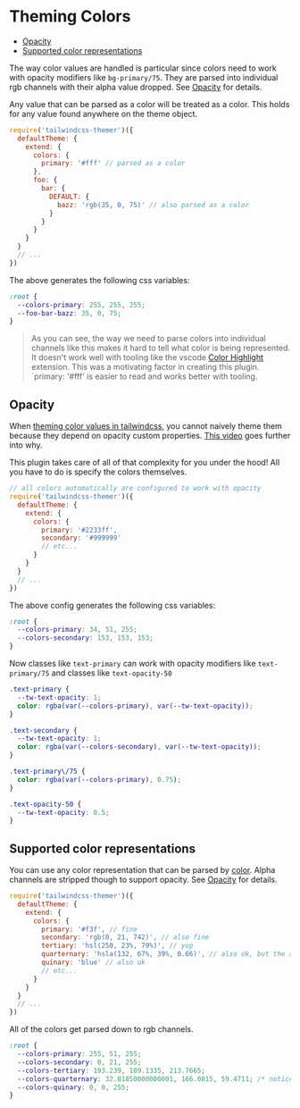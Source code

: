 # Theming Colors <!-- omit in toc -->

- [Opacity](#opacity)
- [Supported color representations](#supported-color-representations)

The way color values are handled is particular since colors need to work with opacity modifiers like `bg-primary/75`. They are parsed into individual rgb channels with their alpha value dropped. See [Opacity](#opacity) for details.

Any value that can be parsed as a color will be treated as a color. This holds for any value found anywhere on the theme object.

```js
require('tailwindcss-themer')({
  defaultTheme: {
    extend: {
      colors: {
        primary: '#fff' // parsed as a color
      },
      foo: {
        bar: {
          DEFAULT: {
            bazz: 'rgb(35, 0, 75)' // also parsed as a color
          }
        }
      }
    }
  }
  // ...
})
```

The above generates the following css variables:

```css
:root {
  --colors-primary: 255, 255, 255;
  --foo-bar-bazz: 35, 0, 75;
}
```

> As you can see, the way we need to parse colors into individual channels like this makes it hard to tell what color is being represented. It doesn't work well with tooling like the vscode [Color Highlight](https://marketplace.visualstudio.com/items?itemName=naumovs.color-highlight) extension. This was a motivating factor in creating this plugin. `primary: '#fff' is easier to read and works better with tooling.

## Opacity

When [theming color values in tailwindcss](https://tailwindcss.com/docs/customizing-colors#using-css-variables), you cannot naively theme them because they depend on opacity custom properties. [This video](https://www.youtube.com/watch?v=MAtaT8BZEAo) goes further into why.

This plugin takes care of all of that complexity for you under the hood! All you have to do is specify the colors themselves.

```js
// all colors automatically are configured to work with opacity
require('tailwindcss-themer')({
  defaultTheme: {
    extend: {
      colors: {
        primary: '#2233ff',
        secondary: '#999999'
        // etc...
      }
    }
  }
  // ...
})
```

The above config generates the following css variables:

```css
:root {
  --colors-primary: 34, 51, 255;
  --colors-secondary: 153, 153, 153;
}
```

Now classes like `text-primary` can work with opacity modifiers like `text-primary/75` and classes like `text-opacity-50`

```css
.text-primary {
  --tw-text-opacity: 1;
  color: rgba(var(--colors-primary), var(--tw-text-opacity));
}

.text-secondary {
  --tw-text-opacity: 1;
  color: rgba(var(--colors-secondary), var(--tw-text-opacity));
}

.text-primary\/75 {
  color: rgba(var(--colors-primary), 0.75);
}

.text-opacity-50 {
  --tw-text-opacity: 0.5;
}
```

## Supported color representations

You can use any color representation that can be parsed by [color](https://www.npmjs.com/package/color). Alpha channels are stripped though to support opacity. See [Opacity](#opacity) for details.

```js
require('tailwindcss-themer')({
  defaultTheme: {
    extend: {
      colors: {
        primary: '#f3f', // fine
        secondary: 'rgb(0, 21, 742)', // also fine
        tertiary: 'hsl(250, 23%, 79%)', // yup
        quarternary: 'hsla(132, 67%, 39%, 0.66)', // also ok, but the alpha value will be stripped (thus the value will functionally be hsl(132, 67%, 39%))
        quinary: 'blue' // also ok
        // etc...
      }
    }
  }
  // ...
})
```

All of the colors get parsed down to rgb channels.

```css
:root {
  --colors-primary: 255, 51, 255;
  --colors-secondary: 0, 21, 255;
  --colors-tertiary: 193.239, 189.1335, 213.7665;
  --colors-quarternary: 32.81850000000001, 166.0815, 59.4711; /* notice how the alpha value is dropped */
  --colors-quinary: 0, 0, 255;
}
```
